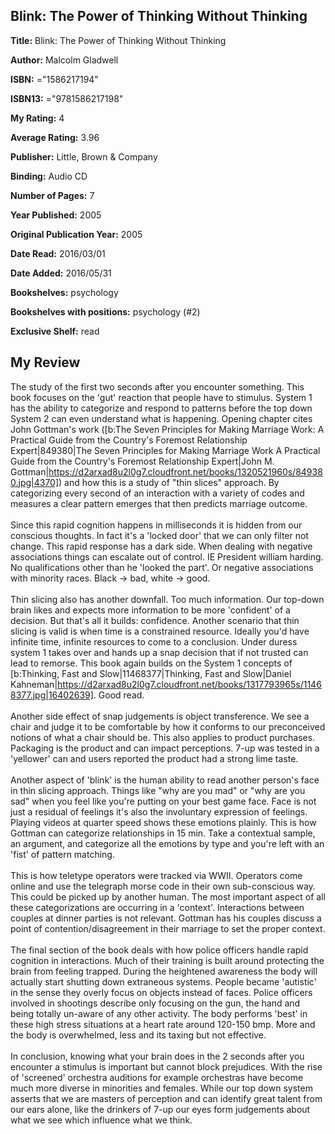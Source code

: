 ## Blink: The Power of Thinking Without Thinking

**Title:** Blink: The Power of Thinking Without Thinking

**Author:** Malcolm Gladwell

**ISBN:** ="1586217194"

**ISBN13:** ="9781586217198"

**My Rating:** 4

**Average Rating:** 3.96

**Publisher:** Little, Brown & Company

**Binding:** Audio CD

**Number of Pages:** 7

**Year Published:** 2005

**Original Publication Year:** 2005

**Date Read:** 2016/03/01

**Date Added:** 2016/05/31

**Bookshelves:** psychology

**Bookshelves with positions:** psychology (#2)

**Exclusive Shelf:** read


## My Review

The study of the first two seconds after you encounter something. This book focuses on the 'gut' reaction that people have to stimulus. System 1 has the ability to categorize and respond to patterns before the top down System 2 can even understand what is happening. Opening chapter cites John Gottman's work ([b:The Seven Principles for Making Marriage Work: A Practical Guide from the Country's Foremost Relationship Expert|849380|The Seven Principles for Making Marriage Work  A Practical Guide from the Country's Foremost Relationship Expert|John M. Gottman|https://d2arxad8u2l0g7.cloudfront.net/books/1320521960s/849380.jpg|4370]) and how this is a study of "thin slices" approach. By categorizing every second of an interaction with a variety of codes and measures a clear pattern emerges that then predicts marriage outcome.<br/><br/>Since this rapid cognition happens in milliseconds it is hidden from our conscious thoughts. In fact it's a 'locked door' that we can only filter not change. This rapid response has a dark side. When dealing with negative associations things can escalate out of control. IE President william harding. No qualifications other than he 'looked the part'. Or negative associations with minority races. Black -> bad, white -> good.<br/><br/>Thin slicing also has another downfall. Too much information. Our top-down brain likes and expects more information to be more 'confident' of a decision. But that's all it builds: confidence. Another scenario that thin slicing is valid is when time is a constrained resource. Ideally you'd have infinite time, infinite resources to come to a conclusion. Under duress system 1 takes over and hands up a snap decision that if not trusted can lead to remorse. This book again builds on the System 1 concepts of [b:Thinking, Fast and Slow|11468377|Thinking, Fast and Slow|Daniel Kahneman|https://d2arxad8u2l0g7.cloudfront.net/books/1317793965s/11468377.jpg|16402639]. Good read.<br/><br/>Another side effect of snap judgements is object transference. We see a chair and judge it to be comfortable by how it conforms to our preconceived notions of what a chair should be. This also applies to product purchases. Packaging is the product and can impact perceptions. 7-up was tested in a 'yellower' can and users reported the product had a strong lime taste.<br/><br/>Another aspect of 'blink' is the human ability to read another person's face in thin slicing approach. Things like "why are you mad" or "why are you sad" when you feel like you're putting on your best game face. Face is not just a residual of feelings it's also the involuntary expression of feelings. Playing videos at quarter speed shows these emotions plainly. This is how Gottman can categorize relationships in 15 min. Take a contextual sample, an argument, and categorize all the emotions by type and you're left with an 'fist' of pattern matching.<br/><br/>This is how teletype operators were tracked via WWII. Operators come online and use the telegraph morse code in their own sub-conscious way. This could be picked up by another human. The most important aspect of all these categorizations are occurring in a 'context'. Interactions between couples at dinner parties is not relevant. Gottman has his couples discuss a point of contention/disagreement in their marriage to set the proper context.<br/><br/>The final section of the book deals with how police officers handle rapid cognition in interactions. Much of their training is built around protecting the brain from feeling trapped. During the heightened awareness the body will actually start shutting down extraneous systems. People became 'autistic' in the sense they overly focus on objects instead of faces. Police officers involved in shootings describe only focusing on the gun, the hand and being totally un-aware of any other activity. The body performs 'best' in these high stress situations at a heart rate around 120-150 bmp. More and the body is overwhelmed, less and its taxing but not effective.<br/><br/>In conclusion, knowing what your brain does in the 2 seconds after you encounter a stimulus is important but cannot block prejudices. With the rise of 'screened' orchestra auditions for example orchestras have become much more diverse in minorities and females. While our top down system asserts that we are masters of perception and can identify great talent from our ears alone, like the drinkers of 7-up our eyes form judgements about what we see which influence what we think.
